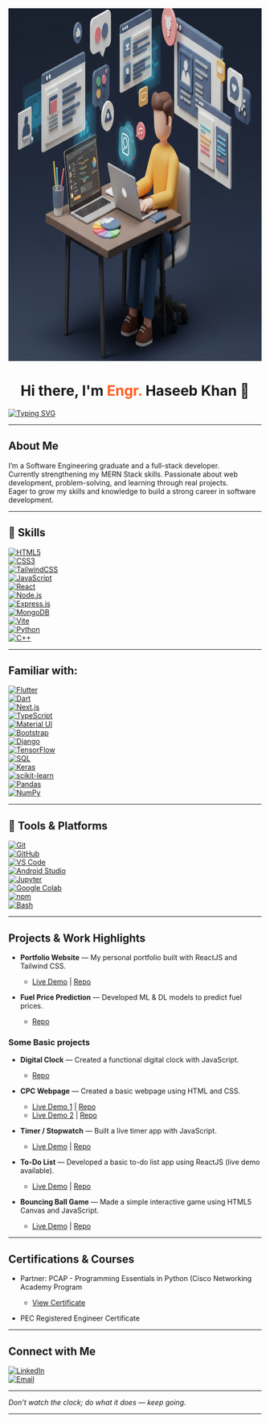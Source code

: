 <img src="https://github.com/Haseeb-Khan-Official/Haseeb-Khan-Official/blob/582538bcaaf1d51e892c9919d788f0913eb87ff9/newportrait.png"  alt="Frontend Developer Illustration" width="900" height="700" />
 
# <div align="center">Hi there, I'm <span style="color:#ff5e20;">Engr.</span> Haseeb Khan 👋</div> 

[![Typing SVG](https://readme-typing-svg.demolab.com?font=Anton&weight=700&letterSpacing=5px&duration=4500&pause=1000&color=7CACDE&center=true&vCenter=true&width=800&lines=Software+Engineer;Full+Stack+Web+Developer;HTML+%7C+CSS+%7C+TailwindCSS+%7C+JavaScript;MongoDB+%7C+ExpressJS+%7C+ReactJS+%7C+NodeJS;Vite+%7C+Python)](https://git.io/typing-svg)

---

## About Me  

I’m a Software Engineering graduate and a full-stack developer.  
Currently strengthening my MERN Stack skills. Passionate about web development, problem-solving, and learning through real projects.  
Eager to grow my skills and knowledge to build a strong career in software development.  

---

## 🧠 Skills  

[![HTML5](https://img.shields.io/badge/HTML5-E34F26?logo=html5&logoColor=white&style=flat-circle)]()  
[![CSS3](https://img.shields.io/badge/CSS3-1572B6?logo=css3&logoColor=black&style=flat-circle)]()  
[![TailwindCSS](https://img.shields.io/badge/TailwindCSS-06B6D4?logo=tailwindcss&logoColor=white&style=flat-circle)]()  
[![JavaScript](https://img.shields.io/badge/JavaScript-F7DF1E?logo=javascript&logoColor=black&style=flat-circle)]()  
[![React](https://img.shields.io/badge/React-61DAFB?logo=react&logoColor=black&style=flat-circle)]()  
[![Node.js](https://img.shields.io/badge/Node.js-339933?logo=node.js&logoColor=white&style=flat-circle)]()  
[![Express.js](https://img.shields.io/badge/Express.js-000000?logo=express&logoColor=white&style=flat-circle)]()  
[![MongoDB](https://img.shields.io/badge/MongoDB-47A248?logo=mongodb&logoColor=white&style=flat-circle)]()  
[![Vite](https://img.shields.io/badge/Vite-646CFF?logo=vite&logoColor=white&style=flat-circle)]()  
[![Python](https://img.shields.io/badge/Python-3776AB?logo=python&logoColor=white&style=flat-circle)]()  
[![C++](https://img.shields.io/badge/C++-00599C?logo=cplusplus&logoColor=white&style=flat-circle)]()  

---
## Familiar with:
[![Flutter](https://img.shields.io/badge/Flutter-02569B?logo=flutter&logoColor=white&style=flat-circle)]()  
[![Dart](https://img.shields.io/badge/Dart-0175C2?logo=dart&logoColor=white&style=flat-circle)]()  
[![Next.js](https://img.shields.io/badge/Next.js-000000?logo=nextdotjs&logoColor=white&style=flat-circle)]()  
[![TypeScript](https://img.shields.io/badge/TypeScript-3178C6?logo=typescript&logoColor=white&style=flat-circle)]()  
[![Material UI](https://img.shields.io/badge/Material%20UI-007FFF?logo=mui&logoColor=white&style=flat-circle)]()  
[![Bootstrap](https://img.shields.io/badge/Bootstrap-7952B3?logo=bootstrap&logoColor=white&style=flat-circle)]()  
[![Django](https://img.shields.io/badge/Django-092E20?logo=django&logoColor=white&style=flat-circle)]()  
[![TensorFlow](https://img.shields.io/badge/TensorFlow-FF6F00?logo=tensorflow&logoColor=white&style=flat-circle)]()  
[![SQL](https://img.shields.io/badge/SQL-4479A1?logo=postgresql&logoColor=white&style=flat-circle)]()  
[![Keras](https://img.shields.io/badge/Keras-D00000?logo=keras&logoColor=white&style=flat-circle)]()  
[![scikit-learn](https://img.shields.io/badge/scikit--learn-F7931E?logo=scikitlearn&logoColor=white&style=flat-circle)]()  
[![Pandas](https://img.shields.io/badge/Pandas-150458?logo=pandas&logoColor=white&style=flat-circle)]()  
[![NumPy](https://img.shields.io/badge/NumPy-013243?logo=numpy&logoColor=white&style=flat-circle)]()  

---

## 🧰 Tools & Platforms  

[![Git](https://img.shields.io/badge/Git-F05032?logo=git&logoColor=white&style=flat-circle)]()  
[![GitHub](https://img.shields.io/badge/GitHub-181717?logo=github&logoColor=white&style=flat-circle)]()  
[![VS Code](https://img.shields.io/badge/VS_Code-007ACC?logo=visualstudiocode&logoColor=white&style=flat-circle)]()  
[![Android Studio](https://img.shields.io/badge/Android_Studio-3DDC84?logo=androidstudio&logoColor=white&style=flat-circle)]()  
[![Jupyter](https://img.shields.io/badge/Jupyter-F37626?logo=jupyter&logoColor=white&style=flat-square)]()  
[![Google Colab](https://img.shields.io/badge/Google_Colab-F9AB00?logo=googlecolab&logoColor=black&style=flat-circle)]()  
[![npm](https://img.shields.io/badge/npm-CB3837?logo=npm&logoColor=white&style=flat-circle)]()  
[![Bash](https://img.shields.io/badge/Bash-4EAA25?logo=gnubash&logoColor=white&style=flat-circle)]()  

---

## Projects & Work Highlights
- **Portfolio Website** — My personal portfolio built with ReactJS and Tailwind CSS.
  * [Live Demo](https://haseebkhan-portfolio.vercel.app/) | [Repo](https://github.com/Haseeb-Khan-Official/My_Portfolio)

- **Fuel Price Prediction** — Developed ML & DL models to predict fuel prices.
  * [Repo](https://github.com/Haseeb-Khan-Official/fuelPricePrediction)
### Some Basic projects 
- **Digital Clock** — Created a functional digital clock with JavaScript.
  * [Repo](https://github.com/Haseeb-Khan-Official/digital-clock)
  
- **CPC Webpage** — Created a basic webpage using HTML and CSS.
  * [Live Demo 1](https://haseeb-khan-official.github.io/MyWebProjOld/) | [Repo](https://github.com/Haseeb-Khan-Official/MyWebProjOld)
  * [Live Demo 2](https://haseeb-khan-official.github.io/MyProjectNew/) | [Repo](https://github.com/Haseeb-Khan-Official/MyProjectNew)
  
- **Timer / Stopwatch** — Built a live timer app with JavaScript.  
  * [Live Demo](https://stop-watchv1.vercel.app/) | [Repo](https://github.com/Haseeb-Khan-Official/timer/tree/main)  

- **To-Do List** — Developed a basic to-do list app using ReactJS (live demo available).  
  * [Live Demo](https://to-do-listv1.vercel.app/) | [Repo](https://github.com/Haseeb-Khan-Official/todo-list)  

- **Bouncing Ball Game** — Made a simple interactive game using HTML5 Canvas and JavaScript.  
  * [Live Demo](https://ball-jumping-gamev1.vercel.app/) | [Repo](https://github.com/Haseeb-Khan-Official/Ball-jumping-game)

---

## Certifications & Courses
- Partner: PCAP - Programming Essentials in Python (Cisco Networking Academy Program
  * [ View Certificate ](https://drive.google.com/file/d/1FPNhDOwihd5xAe-hZFUBjkBmMP4hOl5R/view?usp=sharing)
    
- PEC Registered Engineer Certificate
  
---

## Connect with Me

[![LinkedIn](https://img.shields.io/badge/LinkedIn-blue?logo=linkedin&logoColor=white&style=flat-circle)](https://www.linkedin.com/in/haseebkhanhk/)  
[![Email](https://img.shields.io/badge/Email-150458?logo=gmail&logoColor=white&style=flat-circle)](mailto:haseeb577221@gmail.com)  

---

*Don’t watch the clock; do what it does — keep going.*

---
